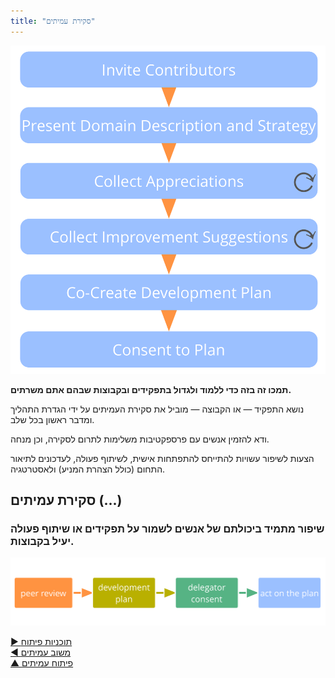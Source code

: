```yaml
---
title: "סקירת עמיתים"
---
```



![right,fit](img/process/peer-review.png)

**תמכו זה בזה כדי ללמוד ולגדול בתפקידים ובקבוצות שבהם אתם משרתים.**

נושא התפקיד — או הקבוצה — מוביל את סקירת העמיתים על ידי הגדרת התהליך ומדבר ראשון בכל שלב.

ודא להזמין אנשים עם פרספקטיבות משלימות לתרום לסקירה, וכן מנחה.

הצעות לשיפור עשויות להתייחס להתפתחות אישית, לשיתוף פעולה, לעדכונים לתיאור התחום (כולל הצהרת המניע) ולאסטרטגיה.


## סקירת עמיתים (...)

### שיפור מתמיד ביכולתם של אנשים לשמור על תפקידים או שיתוף פעולה יעיל בקבוצות.

![inline,fit](img/evolution/development-process.png)

[&#9654; תוכניות פיתוח](development-plan.html)<br/>[&#9664; משוב עמיתים](peer-feedback.html)<br/>[&#9650; פיתוח עמיתים](peer-development.html)

